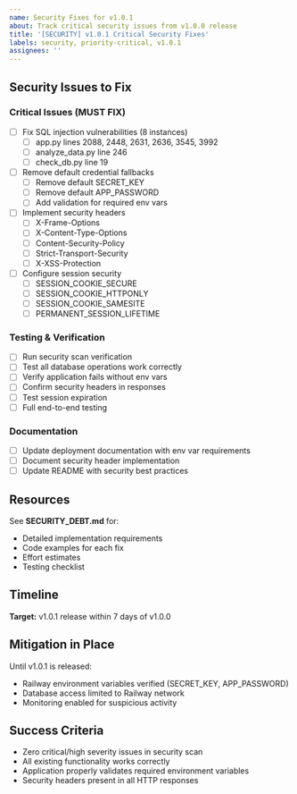 ```yaml
---
name: Security Fixes for v1.0.1
about: Track critical security issues from v1.0.0 release
title: '[SECURITY] v1.0.1 Critical Security Fixes'
labels: security, priority-critical, v1.0.1
assignees: ''
---
```


## Security Issues to Fix

### Critical Issues (MUST FIX)
- [ ] Fix SQL injection vulnerabilities (8 instances)
  - [ ] app.py lines 2088, 2448, 2631, 2636, 3545, 3992
  - [ ] analyze_data.py line 246
  - [ ] check_db.py line 19
- [ ] Remove default credential fallbacks
  - [ ] Remove default SECRET_KEY
  - [ ] Remove default APP_PASSWORD
  - [ ] Add validation for required env vars
- [ ] Implement security headers
  - [ ] X-Frame-Options
  - [ ] X-Content-Type-Options
  - [ ] Content-Security-Policy
  - [ ] Strict-Transport-Security
  - [ ] X-XSS-Protection
- [ ] Configure session security
  - [ ] SESSION_COOKIE_SECURE
  - [ ] SESSION_COOKIE_HTTPONLY
  - [ ] SESSION_COOKIE_SAMESITE
  - [ ] PERMANENT_SESSION_LIFETIME

### Testing & Verification
- [ ] Run security scan verification
- [ ] Test all database operations work correctly
- [ ] Verify application fails without env vars
- [ ] Confirm security headers in responses
- [ ] Test session expiration
- [ ] Full end-to-end testing

### Documentation
- [ ] Update deployment documentation with env var requirements
- [ ] Document security header implementation
- [ ] Update README with security best practices

## Resources

See **SECURITY_DEBT.md** for:
- Detailed implementation requirements
- Code examples for each fix
- Effort estimates
- Testing checklist

## Timeline

**Target:** v1.0.1 release within 7 days of v1.0.0

## Mitigation in Place

Until v1.0.1 is released:
- Railway environment variables verified (SECRET_KEY, APP_PASSWORD)
- Database access limited to Railway network
- Monitoring enabled for suspicious activity

## Success Criteria

- Zero critical/high severity issues in security scan
- All existing functionality works correctly
- Application properly validates required environment variables
- Security headers present in all HTTP responses

